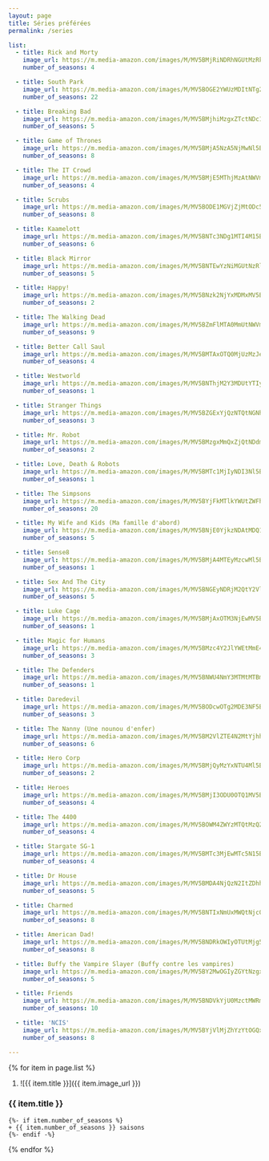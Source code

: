 ```yaml
---
layout: page
title: Séries préférées
permalink: /series

list:
  - title: Rick and Morty
    image_url: https://m.media-amazon.com/images/M/MV5BMjRiNDRhNGUtMzRkZi00MThlLTg0ZDMtNjc5YzFjYmFjMmM4XkEyXkFqcGdeQXVyNzQ1ODk3MTQ@._V1_UX1000_.jpg
    number_of_seasons: 4

  - title: South Park
    image_url: https://m.media-amazon.com/images/M/MV5BOGE2YWUzMDItNTg2Ny00NTUzLTlmZGYtNWMyNzVjMjQ3MThkXkEyXkFqcGdeQXVyNTA4NzY1MzY@._V1_UX1000_.jpg
    number_of_seasons: 22

  - title: Breaking Bad
    image_url: https://m.media-amazon.com/images/M/MV5BMjhiMzgxZTctNDc1Ni00OTIxLTlhMTYtZTA3ZWFkODRkNmE2XkEyXkFqcGdeQXVyNzkwMjQ5NzM@._V1_UX1000_.jpg
    number_of_seasons: 5

  - title: Game of Thrones
    image_url: https://m.media-amazon.com/images/M/MV5BMjA5NzA5NjMwNl5BMl5BanBnXkFtZTgwNjg2OTk2NzM@._V1_UX1000_.jpg
    number_of_seasons: 8

  - title: The IT Crowd
    image_url: https://m.media-amazon.com/images/M/MV5BMjE5MThjMzAtNWVmNC00YThkLTlmNzktMTM3Yzk4YTZhMTgwXkEyXkFqcGdeQXVyNTAyODkwOQ@@._V1_UX1000_.jpg
    number_of_seasons: 4

  - title: Scrubs
    image_url: https://m.media-amazon.com/images/M/MV5BODE1MGVjZjMtODc5My00ODBjLTg0NWItMDllNTNlM2Y3ZGYyXkEyXkFqcGdeQXVyNTA4NzY1MzY@._V1_UX1000_.jpg
    number_of_seasons: 8

  - title: Kaamelott
    image_url: https://m.media-amazon.com/images/M/MV5BNTc3NDg1MTI4M15BMl5BanBnXkFtZTgwODU1OTIyMTE@._V1_UX1000_.jpg
    number_of_seasons: 6

  - title: Black Mirror
    image_url: https://m.media-amazon.com/images/M/MV5BNTEwYzNiMGUtNzRlYS00MTMzLTliNzgtOGUxZGZiNThlNWYwXkEyXkFqcGdeQXVyMjYwNDA2MDE@._V1_UX1000_.jpg
    number_of_seasons: 5

  - title: Happy!
    image_url: https://m.media-amazon.com/images/M/MV5BNzk2NjYxMDMxMV5BMl5BanBnXkFtZTgwMzQxODcwNDI@._V1_UX1000_.jpg
    number_of_seasons: 2

  - title: The Walking Dead
    image_url: https://m.media-amazon.com/images/M/MV5BZmFlMTA0MmUtNWVmOC00ZmE1LWFmMDYtZTJhYjJhNGVjYTU5XkEyXkFqcGdeQXVyMTAzMDM4MjM0._V1_UX1000_.jpg
    number_of_seasons: 9

  - title: Better Call Saul
    image_url: https://m.media-amazon.com/images/M/MV5BMTAxOTQ0MjUzMzJeQTJeQWpwZ15BbWU4MDY0NTAxNzMx._V1_UX1000_.jpg
    number_of_seasons: 4

  - title: Westworld
    image_url: https://m.media-amazon.com/images/M/MV5BNThjM2Y3MDUtYTIyNC00ZDliLWJlMmItNWY1N2E5NjhmMGM4XkEyXkFqcGdeQXVyNjU2ODM5MjU@._V1_UX1000_.jpg
    number_of_seasons: 1

  - title: Stranger Things
    image_url: https://m.media-amazon.com/images/M/MV5BZGExYjQzNTQtNGNhMi00YmY1LTlhY2MtMTRjODg3MjU4YTAyXkEyXkFqcGdeQXVyMTkxNjUyNQ@@._V1_UX1000_.jpg
    number_of_seasons: 3

  - title: Mr. Robot
    image_url: https://m.media-amazon.com/images/M/MV5BMzgxMmQxZjQtNDdmMC00MjRlLTk1MDEtZDcwNTdmOTg0YzA2XkEyXkFqcGdeQXVyMzQ2MDI5NjU@._V1_UX1000_.jpg
    number_of_seasons: 2

  - title: Love, Death & Robots
    image_url: https://m.media-amazon.com/images/M/MV5BMTc1MjIyNDI3Nl5BMl5BanBnXkFtZTgwMjQ1OTI0NzM@._V1_UX1000_.jpg
    number_of_seasons: 1

  - title: The Simpsons
    image_url: https://m.media-amazon.com/images/M/MV5BYjFkMTlkYWUtZWFhNy00M2FmLThiOTYtYTRiYjVlZWYxNmJkXkEyXkFqcGdeQXVyNTAyODkwOQ@@._V1_UX1000_.jpg
    number_of_seasons: 20

  - title: My Wife and Kids (Ma famille d'abord)
    image_url: https://m.media-amazon.com/images/M/MV5BNjE0YjkzNDAtMDQ1MC00MmQ5LTgxNDktNmQ0ODU2MGY0Njk1XkEyXkFqcGdeQXVyNjU2NjA5NjM@._V1_UX1000_.jpg
    number_of_seasons: 5

  - title: Sense8
    image_url: https://m.media-amazon.com/images/M/MV5BMjA4MTEyMzcwMl5BMl5BanBnXkFtZTgwMTIwODczNTM@._V1_UX1000_.jpg
    number_of_seasons: 1

  - title: Sex And The City
    image_url: https://m.media-amazon.com/images/M/MV5BNGEyNDRjM2QtY2VlYy00OWRhLWI4N2UtZTM4NDc0MGM0YzBkXkEyXkFqcGdeQXVyNjk1Njg5NTA@._V1_UX1000_.jpg
    number_of_seasons: 5

  - title: Luke Cage
    image_url: https://m.media-amazon.com/images/M/MV5BMjAxOTM3NjEwMV5BMl5BanBnXkFtZTgwNTkyOTY4NTM@._V1_UX1000_.jpg
    number_of_seasons: 1

  - title: Magic for Humans
    image_url: https://m.media-amazon.com/images/M/MV5BMzc4Y2JlYWEtMmE4MS00Yjk5LThjYjYtNDRiN2FlMTAwOWFmXkEyXkFqcGdeQXVyMTMxODk2OTU@._V1_UX1000_.jpg
    number_of_seasons: 3

  - title: The Defenders
    image_url: https://m.media-amazon.com/images/M/MV5BNWU4NmY3MTMtMTBmMi00NjFjLTkwMmItYWZhZWUwNDg5M2ExXkEyXkFqcGdeQXVyNDUyOTg3Njg@._V1_UX1000_.jpg
    number_of_seasons: 1

  - title: Daredevil
    image_url: https://m.media-amazon.com/images/M/MV5BODcwOTg2MDE3NF5BMl5BanBnXkFtZTgwNTUyNTY1NjM@._V1_UX1000_.jpg
    number_of_seasons: 3

  - title: The Nanny (Une nounou d'enfer)
    image_url: https://m.media-amazon.com/images/M/MV5BM2VlZTE4N2MtYjhhYy00ZWY2LThkMWYtMWFhMGQ1YTA5NTgwXkEyXkFqcGdeQXVyODQwNjgyMw@@._V1_UX1000_.jpg
    number_of_seasons: 6

  - title: Hero Corp
    image_url: https://m.media-amazon.com/images/M/MV5BMjQyMzYxNTU4Ml5BMl5BanBnXkFtZTgwNjk5Nzc0NDE@._V1_UX1000_.jpg
    number_of_seasons: 2

  - title: Heroes
    image_url: https://m.media-amazon.com/images/M/MV5BMjI3ODU0OTQ1MV5BMl5BanBnXkFtZTgwNzI0MTQ2MzE@._V1_UX1000_.jpg
    number_of_seasons: 4

  - title: The 4400
    image_url: https://m.media-amazon.com/images/M/MV5BOWM4ZWYzMTQtMzQ2ZS00ZDQzLWFhNDItZDEyNjhmYjdmNjNjXkEyXkFqcGdeQXVyNTA4NzY1MzY@._V1_UX1000_.jpg
    number_of_seasons: 4

  - title: Stargate SG-1
    image_url: https://m.media-amazon.com/images/M/MV5BMTc3MjEwMTc5N15BMl5BanBnXkFtZTcwNzQ2NjQ4NA@@._V1_UX1000_.jpg
    number_of_seasons: 4

  - title: Dr House
    image_url: https://m.media-amazon.com/images/M/MV5BMDA4NjQzN2ItZDhhNC00ZjVlLWFjNTgtMTEyNDQyOGNjMDE1XkEyXkFqcGdeQXVyNTA4NzY1MzY@._V1_UX1000_.jpg
    number_of_seasons: 5

  - title: Charmed
    image_url: https://m.media-amazon.com/images/M/MV5BNTIxNmUxMWQtNjc0Yy00NjM2LWFjMTMtNjA2MmEzOTFiMWRmXkEyXkFqcGdeQXVyNzA5NjUyNjM@._V1_UX1000_.jpg
    number_of_seasons: 8

  - title: American Dad!
    image_url: https://m.media-amazon.com/images/M/MV5BNDRkOWIyOTUtMjg5YS00OTJjLTgwNGYtMjgxMTA0NWQ2NGI3L2ltYWdlXkEyXkFqcGdeQXVyNTAyODkwOQ@@._V1_UX1000_.jpg
    number_of_seasons: 8

  - title: Buffy the Vampire Slayer (Buffy contre les vampires)
    image_url: https://m.media-amazon.com/images/M/MV5BY2MwOGIyZGYtNzgxZC00N2Q5LTllYjItM2U4MTkwMDBjYzUyXkEyXkFqcGdeQXVyNzA5NjUyNjM@._V1_UX1000_.jpg
    number_of_seasons: 5

  - title: Friends
    image_url: https://m.media-amazon.com/images/M/MV5BNDVkYjU0MzctMWRmZi00NTkxLTgwZWEtOWVhYjZlYjllYmU4XkEyXkFqcGdeQXVyNTA4NzY1MzY@._V1_UX1000_.jpg
    number_of_seasons: 10

  - title: 'NCIS'
    image_url: https://m.media-amazon.com/images/M/MV5BYjVlMjZhYzYtOGQxNC00OTQxLTk2NzEtMWFmMmNhODA4YjYzXkEyXkFqcGdeQXVyNjQ3MDgwNjY@._V1_UX1000_.jpg
    number_of_seasons: 8

---
```


{% for item in page.list %}
1. ![{{ item.title }}]({{ item.image_url }})
### {{ item.title }}
    {%- if item.number_of_seasons %}
    + {{ item.number_of_seasons }} saisons
    {%- endif -%}
{% endfor %}
